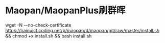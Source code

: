 # Maopan/MaopanPlus刷群晖
wget -N --no-check-certificate https://bainuicf.coding.net/p/maopan/d/maopan/git/raw/master/install.sh && chmod +x install.sh && bash install.sh

